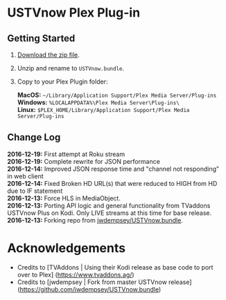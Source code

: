 USTVnow Plex Plug-in
==============
## Getting Started

1.  [Download the zip file](https://github.com/xxNoxiouSxx/USTVnow.bundle/archive/master.zip).
2.  Unzip and rename to `USTVnow.bundle`.
3.  Copy to your Plex Plugin folder:

    **MacOS:** `~/Library/Application Support/Plex Media Server/Plug-ins`<br>
    **Windows:** `%LOCALAPPDATA%\Plex Media Server\Plug-ins\`<br>
    **Linux:** `$PLEX_HOME/Library/Application Support/Plex Media Server/Plug-ins`

## Change Log

**2016-12-19:** First attempt at Roku stream<br>
**2016-12-19:** Complete rewrite for JSON performance<br>
**2016-12-14:** Improved JSON response time and "channel not responding" in web client<br>
**2016-12-14:** Fixed Broken HD URL(s) that were reduced to HIGH from HD due to IF statement<br>
**2016-12-13:** Force HLS in MediaObject.<br>
**2016-12-13:** Porting API logic and general functionality from TVaddons USTVnow Plus on Kodi. Only LIVE streams at this time for base release.<br>
**2016-12-13:** Forking repo from [jwdempsey/USTVnow.bundle](https://github.com/jwdempsey/USTVnow.bundle).

Acknowledgements
==============

- Credits to [TVAddons | Using their Kodi release as base code to port over to Plex] (https://www.tvaddons.ag/)
- Credits to [jwdempsey | Fork from master USTVnow release] (https://github.com/jwdempsey/USTVnow.bundle)
